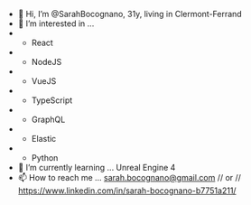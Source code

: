 - 👋 Hi, I’m @SarahBocognano, 31y, living in Clermont-Ferrand
- 👀 I’m interested in ... 
- * React 
- * NodeJS
- * VueJS
- * TypeScript
- * GraphQL
- * Elastic
- * Python
- 🌱 I’m currently learning ... Unreal Engine 4
- 📫 How to reach me ... sarah.bocognano@gmail.com  // or // https://www.linkedin.com/in/sarah-bocognano-b7751a211/

<!---
SarahBocognano/SarahBocognano is a ✨ special ✨ repository because its `README.md` (this file) appears on your GitHub profile.
You can click the Preview link to take a look at your changes.
--->
